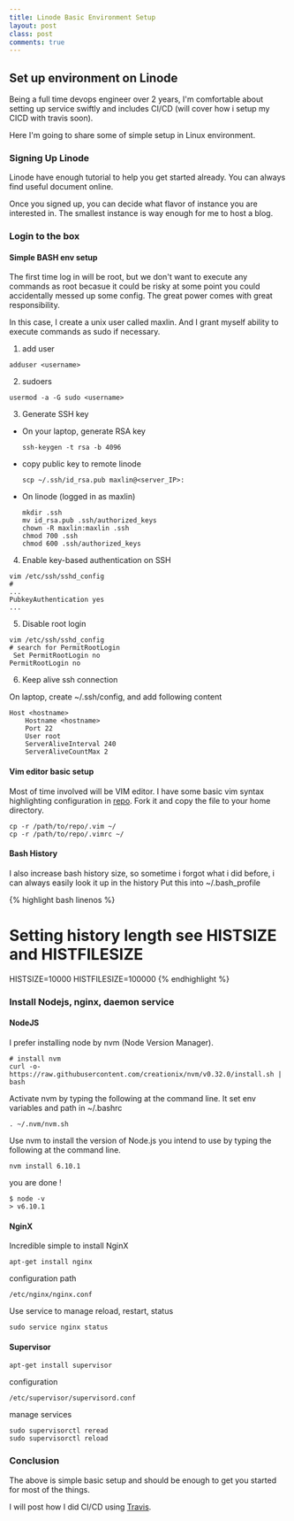 ```yaml
---
title: Linode Basic Environment Setup 
layout: post
class: post
comments: true
---
```

## Set up environment on Linode

Being a full time devops engineer over 2 years, I'm comfortable about setting up service swiftly and includes CI/CD (will cover how i setup my CICD with travis soon).

Here I'm going to share some of simple setup in Linux environment.

### Signing Up Linode

Linode have enough tutorial to help you get started already. You can always find useful document online.

Once you signed up, you can decide what flavor of instance you are interested in. The smallest instance is way enough for me to host a blog.

### Login to the box

#### Simple BASH env setup

The first time log in will be root, but we don't want to execute any commands as root becasue it could be risky at some point you could accidentally messed up some config.
The great power comes with great responsibility.

In this case, I create a unix user called maxlin. And I grant myself ability to execute commands as sudo if necessary.

1. add user
```
adduser <username>
```

2. sudoers
```
usermod -a -G sudo <username>
```
3. Generate SSH key
  
  * On your laptop, generate RSA key
    ```
    ssh-keygen -t rsa -b 4096
    ```
  * copy public key to remote linode
    ```
    scp ~/.ssh/id_rsa.pub maxlin@<server_IP>:
    ```
  * On linode (logged in as maxlin)
    ```
    mkdir .ssh
    mv id_rsa.pub .ssh/authorized_keys
    chown -R maxlin:maxlin .ssh
    chmod 700 .ssh
    chmod 600 .ssh/authorized_keys
    ```

4. Enable key-based authentication on SSH
```
vim /etc/ssh/sshd_config
#
...
PubkeyAuthentication yes
...
```

5. Disable root login
```
vim /etc/ssh/sshd_config
# search for PermitRootLogin
 Set PermitRootLogin no
PermitRootLogin no
```

6. Keep alive ssh connection

  On laptop, create ~/.ssh/config, and add following content
```
Host <hostname>
    Hostname <hostname>
    Port 22
    User root
    ServerAliveInterval 240
    ServerAliveCountMax 2
```

#### Vim editor basic setup
Most of time involved will be VIM editor. I have some basic vim syntax highlighting configuration in [repo](https://github.com/linweihs/bash). Fork it and copy the file to your home directory.

```
cp -r /path/to/repo/.vim ~/
cp -r /path/to/repo/.vimrc ~/
```

#### Bash History

I also increase bash history size, so sometime i forgot what i did before, i can always easily look it up in the history
Put this into ~/.bash_profile

{% highlight bash linenos %}
# Setting history length see HISTSIZE and HISTFILESIZE
HISTSIZE=10000
HISTFILESIZE=100000
{% endhighlight %}

### Install Nodejs, nginx, daemon service

#### NodeJS
I prefer installing node by nvm (Node Version Manager).
```
# install nvm
curl -o- https://raw.githubusercontent.com/creationix/nvm/v0.32.0/install.sh | bash
```
Activate nvm by typing the following at the command line. It set env variables and path in ~/.bashrc
```
. ~/.nvm/nvm.sh
```
Use nvm to install the version of Node.js you intend to use by typing the following at the command line.
```
nvm install 6.10.1
```

you are done !
```
$ node -v
> v6.10.1
```

#### NginX

Incredible simple to install NginX
```
apt-get install nginx
```

configuration path
```
/etc/nginx/nginx.conf
```

Use service to manage reload, restart, status
```
sudo service nginx status
```

#### Supervisor

```
apt-get install supervisor
```

configuration
```
/etc/supervisor/supervisord.conf
```

manage services
```
sudo supervisorctl reread
sudo supervisorctl reload
```

### Conclusion

The above is simple basic setup and should be enough to get you started for most of the things.

I will post how I did CI/CD using [Travis](https://travis-ci.org/).

